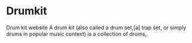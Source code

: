 # Drumkit
Drum kit website A drum kit (also called a drum set,[a] trap set, or simply drums in popular music context) is a collection of drums, 
